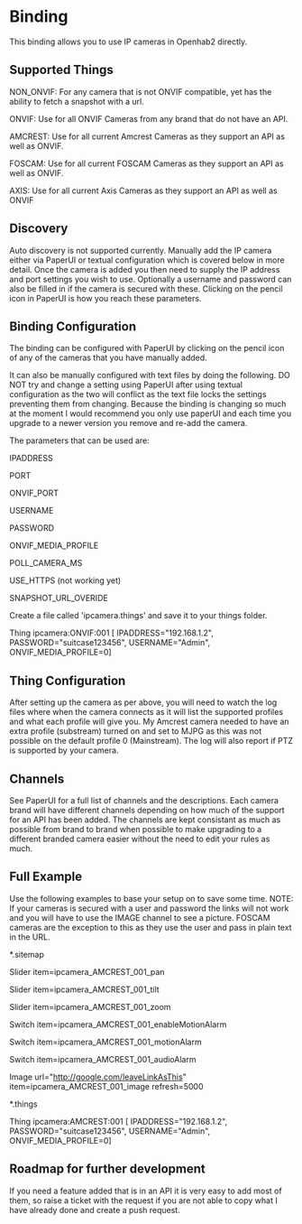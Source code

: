 # <bindingName> Binding

This binding allows you to use IP cameras in Openhab2 directly.

## Supported Things

NON_ONVIF: For any camera that is not ONVIF compatible, yet has the ability to fetch a snapshot with a url.

ONVIF: Use for all ONVIF Cameras from any brand that do not have an API.

AMCREST: Use for all current Amcrest Cameras as they support an API as well as ONVIF.

FOSCAM: Use for all current FOSCAM Cameras as they support an API as well as ONVIF.

AXIS: Use for all current Axis Cameras as they support an API as well as ONVIF


## Discovery

Auto discovery is not supported currently. Manually add the IP camera either via PaperUI or textual configuration which is covered below in more detail. Once the camera is added you then need to supply the IP address and port settings you wish to use. Optionally a username and password can also be filled in if the camera is secured with these. Clicking on the pencil icon in PaperUI is how you reach these parameters.

## Binding Configuration

The binding can be configured with PaperUI by clicking on the pencil icon of any of the cameras that you have manually added. 

It can also be manually configured with text files by doing the following. DO NOT try and change a setting using PaperUI after using textual configuration as the two will conflict as the text file locks the settings preventing them from changing. Because the binding is changing so much at the moment I would recommend you only use paperUI and each time you upgrade to a newer version you remove and re-add the camera.

The parameters that can be used are:

IPADDRESS

PORT

ONVIF_PORT

USERNAME

PASSWORD

ONVIF_MEDIA_PROFILE

POLL_CAMERA_MS

USE_HTTPS (not working yet)

SNAPSHOT_URL_OVERIDE


Create a file called 'ipcamera.things' and save it to your things folder.

Thing ipcamera:ONVIF:001 [ IPADDRESS="192.168.1.2", PASSWORD="suitcase123456", USERNAME="Admin", ONVIF_MEDIA_PROFILE=0]




## Thing Configuration

After setting up the camera as per above, you will need to watch the log files where when the camera connects as it will list the supported profiles and what each profile will give you. My Amcrest camera needed to have an extra profile (substream) turned on and set to MJPG as this was not possible on the default profile 0 (Mainstream). The log will also report if PTZ is supported by your camera.

## Channels

See PaperUI for a full list of channels and the descriptions. Each camera brand will have different channels depending on how much of the support for an API has been added. The channels are kept consistant as much as possible from brand to brand when possible to make upgrading to a different branded camera easier without the need to edit your rules as much.

## Full Example

Use the following examples to base your setup on to save some time. NOTE: If your cameras is secured with a user and password the links will not work and you will have to use the IMAGE channel to see a picture. FOSCAM cameras are the exception to this as they use the user and pass in plain text in the URL.

*.sitemap

Slider item=ipcamera_AMCREST_001_pan

Slider item=ipcamera_AMCREST_001_tilt

Slider item=ipcamera_AMCREST_001_zoom

Switch item=ipcamera_AMCREST_001_enableMotionAlarm

Switch item=ipcamera_AMCREST_001_motionAlarm

Switch item=ipcamera_AMCREST_001_audioAlarm

Image url="http://google.com/leaveLinkAsThis" item=ipcamera_AMCREST_001_image refresh=5000
             
                

*.things

Thing ipcamera:AMCREST:001 [ IPADDRESS="192.168.1.2", PASSWORD="suitcase123456", USERNAME="Admin", ONVIF_MEDIA_PROFILE=0]

## Roadmap for further development

If you need a feature added that is in an API it is very easy to add most of them, so raise a ticket with the request if you are not able to copy what I have already done and create a push request.
